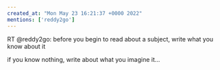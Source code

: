 ```yaml
---
created_at: "Mon May 23 16:21:37 +0000 2022"
mentions: ['reddy2go']
---
```


RT @reddy2go: before you begin to read about a subject, write what you know about it

if you know nothing, write about what you imagine it…